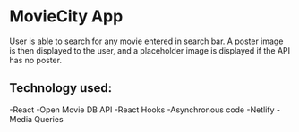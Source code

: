 # MovieCity App
User is able to search for any movie entered in search bar. A poster image is then displayed to the user, and a placeholder image is displayed if the API has no poster.

## Technology used:
-React
-Open Movie DB API 
-React Hooks
-Asynchronous code
-Netlify 
-Media Queries 



